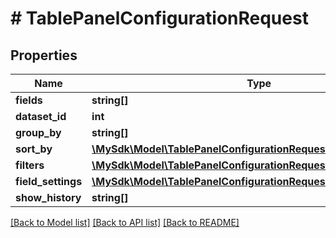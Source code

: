 # # TablePanelConfigurationRequest

## Properties

Name | Type | Description | Notes
------------ | ------------- | ------------- | -------------
**fields** | **string[]** |  |
**dataset_id** | **int** |  | [optional]
**group_by** | **string[]** |  | [optional]
**sort_by** | [**\MySdk\Model\TablePanelConfigurationRequestSortByInner[]**](TablePanelConfigurationRequestSortByInner.md) |  | [optional]
**filters** | [**\MySdk\Model\TablePanelConfigurationRequestFilters**](TablePanelConfigurationRequestFilters.md) |  | [optional]
**field_settings** | [**\MySdk\Model\TablePanelConfigurationRequestFieldSettingsInner[]**](TablePanelConfigurationRequestFieldSettingsInner.md) |  | [optional]
**show_history** | **string[]** |  | [optional]

[[Back to Model list]](../../README.md#models) [[Back to API list]](../../README.md#endpoints) [[Back to README]](../../README.md)
